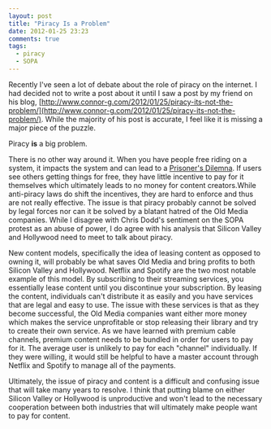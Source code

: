 ```yaml
---
layout: post
title: "Piracy Is a Problem"
date: 2012-01-25 23:23
comments: true
tags:
  - piracy
  - SOPA
---
```


Recently I've seen a lot of debate about the role of piracy on the internet. I
had decided not to write a post about it until I saw a post by my friend on his
blog, [http://www.connor-g.com/2012/01/25/piracy-its-not-the-problem/](http://www.connor-g.com/2012/01/25/piracy-its-not-the-problem/).
While the majority of his post is accurate, I feel like it is missing a major
piece of the puzzle.

Piracy __is__ a big problem.

There is no other way around it. When you have people free riding on a system,
it impacts the system and can lead to a [Prisoner's Dilemna](http://en.wikipedia.org/wiki/Prisoner%27s_dilemna).
If users see others getting things for free, they have little incentive to pay for
it themselves which ultimately leads to no money for content creators.While anti-piracy laws do shift the
incentives, they are hard to enforce and thus are not really effective. The issue
is that piracy probably cannot be solved by legal forces nor can it be solved by
a blatant hatred of the Old Media companies. While I disagree with Chris Dodd's
sentiment on the SOPA protest as an abuse of power, I do agree with his analysis
that Silicon Valley and Hollywood need to meet to talk about piracy.

New content models, specifically the idea of leasing content as opposed to
owning it, will probably be what saves Old Media and bring profits to both
Silicon Valley and Hollywood. Netflix and Spotify are the two most notable
example of this model. By subscribing to their streaming services, you essentially
lease content until you discontinue your subscription. By leasing the content,
individuals can't distribute it as easily and you have services that are legal
and easy to use. The issue with these services is that as they become successful,
the Old Media companies want either more money which makes the service unprofitable
or stop releasing their library and try to create their own service. As we have
learned with premium cable channels, premium content needs to be bundled in order
for users to pay for it. The average user is unlikely to pay for each "channel"
individually. If they were willing, it would still be helpful to have a master
account through Netflix and Spotify to manage all of the payments.

Ultimately, the issue of piracy and content is a difficult and confusing issue
that will take many years to resolve. I think that putting blame on either
Silicon Valley or Hollywood is unproductive and won't lead to the necessary 
cooperation between both industries that will ultimately make people want to pay 
for content.
